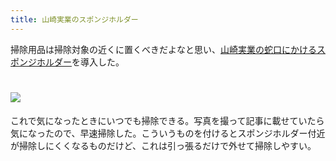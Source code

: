 ```yaml
---
title: 山崎実業のスポンジホルダー
---
```

掃除用品は掃除対象の近くに置くべきだよなと思い、[山崎実業の蛇口にかけるスポンジホルダー](https://www.amazon.co.jp/dp/B07MM4GC6P)を導入した。

![](https://lh5.googleusercontent.com/OLdHyXpN_iN4xS35YZXLHgd1YvUAgy0g79HgZHKbmemBh32ouC3V1o4KMWFIiWwRsbtDvX_8UNUDc5svgne3T2ZHjR9MZerRQ3jEHCW4tgjLFQQAPUkSQ2Z_OhVfZ2mNav9Z-4HAQML_Kk8lG9SRjZayE2CHvzfRhfGSiZjn8WsLGYwSg1X_YuC2RAjC)
===================================================================================================================================================================================================================================

これで気になったときにいつでも掃除できる。写真を撮って記事に載せていたら気になったので、早速掃除した。こういうものを付けるとスポンジホルダー付近が掃除しにくくなるものだけど、これは引っ張るだけで外せて掃除しやすい。
